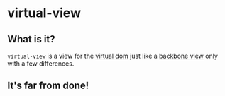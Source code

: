 # virtual-view


## What is it?
`virtual-view` is a view for the [virtual dom](https://github.com/Matt-Esch/virtual-dom) just like a [backbone view](http://backbonejs.org/#View) only with a few differences.


## It's far from done!